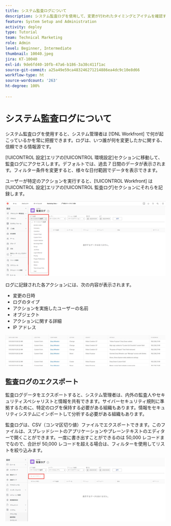 ```yaml
---
title: システム監査ログについて
description: システム監査ログを使用して、変更が行われたタイミングとアイテムを確認する方法を説明します。
feature: System Setup and Administration
activity: deploy
type: Tutorial
team: Technical Marketing
role: Admin
level: Beginner, Intermediate
thumbnail: 10040.jpeg
jira: KT-10040
exl-id: 9de6fd40-10fb-47a6-b186-3a38c411f1ac
source-git-commit: a25a49e59ca483246271214886ea4dc9c10e8d66
workflow-type: ht
source-wordcount: '263'
ht-degree: 100%

---
```


# システム監査ログについて

システム監査ログを使用すると、システム管理者は [!DNL Workfront] で何が起こっているかを常に把握できます。ログは、いつ誰が何を変更したかに関する、信頼できる情報源です。

[!UICONTROL 設定]エリアの[!UICONTROL 環境設定]セクションに移動して、監査ログにアクセスします。デフォルトでは、過去 7 日間のデータが表示されます。フィルター条件を変更すると、様々な日付範囲でデータを表示できます。

ユーザーが特定のアクションを実行すると、[!UICONTROL Workfront] は[!UICONTROL 設定]エリアの[!UICONTROL 監査ログ]セクションにそれらを記録します。

![設定の[!UICONTROL 監査ログ]ページのログタイプドロップダウンメニュー](assets/admin-fund-audit-log-1.png)

ログに記録された各アクションには、次の内容が表示されます。

* 変更の日時
* ログのタイプ
* アクションを実施したユーザーの名前
* オブジェクト
* アクションに関する詳細
* IP アドレス

![[!UICONTROL 監査ログ]リスト](assets/admin-fund-audit-log-2.JPG)

## 監査ログのエクスポート

監査ログデータをエクスポートすると、システム管理者は、内外の監査人やセキュリティスペシャリストと情報を共有できます。サイバーセキュリティ規則に準拠するために、特定のログを保持する必要がある組織もあります。情報をセキュリティシステムにインポートして分析する必要がある組織もあります。

監査ログは、CSV（コンマ区切り値）ファイルでエクスポートできます。このファイルは、スプレッドシートのアプリケーションやプレーンテキストのエディターで開くことができます。一度に書き出すことができるのは 50,000 レコードまでなので、合計が 50,000 レコードを超える場合は、フィルターを使用してリストを絞り込みます。

![[!UICONTROL 監査ログ]ページの「書き出し」ボタン](assets/admin-fund-audit-log-3.png)

<!---
learn more URLs
Audit logs
Managing audit logs
--->
